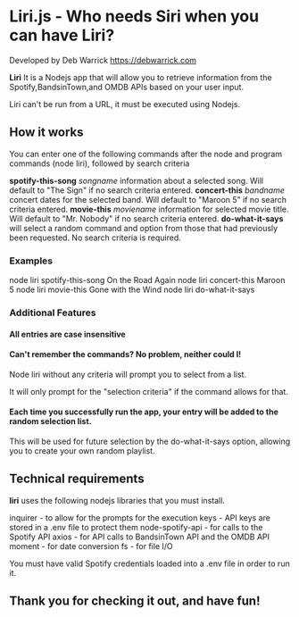 # Liri.js - Who needs Siri when you can have Liri?

Developed by Deb Warrick https://debwarrick.com

**Liri** 
It is a Nodejs app that will allow you to retrieve information from the Spotify,BandsinTown,and OMDB APIs based on your user input.

Liri can't be run from a URL, it must be executed using Nodejs.

## How it works

You can enter one of the following commands after the node and program commands (node liri), followed by search criteria

**spotify-this-song** *songname*   information about a selected song.  Will default to "The Sign" if no search criteria entered.
**concert-this**      *bandname*   concert dates for the selected band.  Will default to "Maroon 5" if no search criteria entered.
**movie-this**        *moviename*  information for selected movie title.  Will default to "Mr. Nobody" if no search criteria entered.
**do-what-it-says**                will select a random command and option from those that had previously been requested.  No search criteria is required.

### Examples
node liri spotify-this-song On the Road Again
node liri concert-this Maroon 5
node liri movie-this Gone with the Wind
node liri do-what-it-says


### Additional Features

#### All entries are case insensitive

#### Can't remember the commands?  No problem, neither could I! 

Node liri without any criteria will prompt you to select from a list.

It will only prompt for the "selection criteria" if the command allows for that.

#### Each time you successfully run the app, your entry will be added to the random selection list.
This will be used for future selection by the do-what-it-says option, allowing you to create your own random playlist.

## Technical requirements

**liri** uses the following nodejs libraries that you must install.

inquirer - to allow for the prompts for the execution
keys - API keys are stored in a .env file to protect them
node-spotify-api - for calls to the Spotify API
axios - for API calls to BandsinTown API and the OMDB API
moment - for date conversion
fs - for file I/O

You must have valid Spotify credentials loaded into a .env file in order to run it.

## Thank you for checking it out, and have fun!